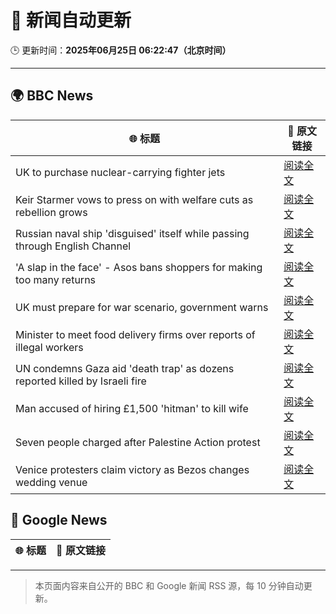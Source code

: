 # 🧠 新闻自动更新

🕒 更新时间：**2025年06月25日 06:22:47（北京时间）**

---

## 🌍 BBC News

| 🌐 标题 | 🔗 原文链接 |
|--------|-------------|
| UK to purchase nuclear-carrying fighter jets | [阅读全文](https://www.bbc.com/news/articles/c335406gxdvo) |
| Keir Starmer vows to press on with welfare cuts as rebellion grows | [阅读全文](https://www.bbc.com/news/articles/c04dn3v616yo) |
| Russian naval ship 'disguised' itself while passing through English Channel | [阅读全文](https://www.bbc.com/news/articles/c62gq6y62d1o) |
| 'A slap in the face' - Asos bans shoppers for making too many returns | [阅读全文](https://www.bbc.com/news/articles/cnvmj4e81nzo) |
| UK must prepare for war scenario, government warns | [阅读全文](https://www.bbc.com/news/articles/cpqnlxr43zdo) |
| Minister to meet food delivery firms over reports of illegal workers | [阅读全文](https://www.bbc.com/news/articles/cj615p5y5kko) |
| UN condemns Gaza aid 'death trap' as dozens reported killed by Israeli fire | [阅读全文](https://www.bbc.com/news/articles/c15wz2ee05do) |
| Man accused of hiring £1,500 'hitman' to kill wife | [阅读全文](https://www.bbc.com/news/articles/cg5zym26v10o) |
| Seven people charged after Palestine Action protest | [阅读全文](https://www.bbc.com/news/articles/cj0m2g0ylrmo) |
| Venice protesters claim victory as Bezos changes wedding venue | [阅读全文](https://www.bbc.com/news/articles/cd0vjr07570o) |

## 📰 Google News

| 🌐 标题 | 🔗 原文链接 |
|--------|-------------|

---
> 本页面内容来自公开的 BBC 和 Google 新闻 RSS 源，每 10 分钟自动更新。